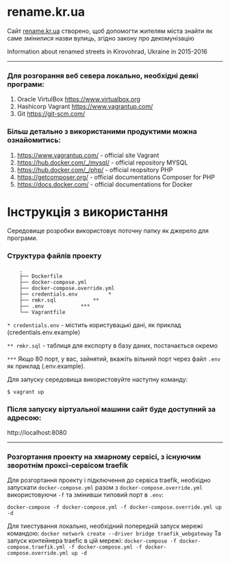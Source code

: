 # rename.kr.ua

Сайт [rename.kr.ua](http://rename.kr.ua/) створено, щоб допомогти жителям міста знайти як саме змінилися назви вулиць, згідно закону про декомунізацію

Information about renamed streets in Kirovohrad, Ukraine in 2015-2016

---

### Для розгорання веб севера локально, необхідні деякі програми:

1. Oracle VirtulBox https://www.virtualbox.org
1. Hashicorp Vagrant https://www.vagrantup.com/
1. Git https://git-scm.com/

### Більш детально з використаними продуктими можна ознайомитись:

1. https://www.vagrantup.com/ - official site Vagrant
1. https://hub.docker.com/_/mysql/ - official repository MYSQL
1. https://hub.docker.com/_/php/ - official reopsitory PHP
1. https://getcomposer.org/ - official documentations Composer for PHP
1. https://docs.docker.com/ - official documentations for Docker

# Інструкція з використання

Середовище розробки використовує поточну папку як джерело для програми.

### Структура файлів проекту
```
    .
    ├── Dockerfile
    ├── docker-compose.yml
    ├── docker-compose.override.yml
    ├── credentials.env          *
    ├── rmkr.sql            **
    ├── .env            ***
    └── Vagrantfile

```
`* credentials.env` - містить користувацькі дані, як приклад (credentials.env.example)

`** rmkr.sql` - таблиця для експорту в базу даних, постачається окремо

`***` Якщо 80 порт, у вас, зайнятий, вкажіть вільний порт через файл `.env` як приклад (.env.example).

Для запуску середовища використовуйте наступну команду:

`$ vagrant up`

### Після запуску віртуальної машини сайт буде доступний за адресою:
http://localhost:8080

---
### Розгортання проекту на хмарному сервісі, з існуючим зворотнім проксі-сервісом traefik

Для розгортання проекту і підключення до сервіса traefik, необхідно запускати `docker-compose.yml` разом з `docker-compose.override.yml` використовуючи `-f` та змінивши типовий порт в `.env`:

`docker-compose -f docker-compose.yml -f docker-compose.override.yml up -d`

Для тиестування локально, необхідний попередній запуск мережі командою:
`docker network create --driver bridge traefik_webgateway`
Та запуск контейнера traefic в цій мережі:
`docker-compose -f docker-compose.traefik.yml -f docker-compose.yml -f docker-compose.override.yml up -d`
